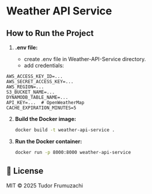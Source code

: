 # Weather API Service

## How to Run the Project

1. **.env file:**
 
   - create .env file in Weather-API-Service directory.
   - add credentials:
```dotenv
AWS_ACCESS_KEY_ID=...
AWS_SECRET_ACCESS_KEY=...
AWS_REGION=...
S3_BUCKET_NAME=...
DYNAMODB_TABLE_NAME=...
API_KEY=...  # OpenWeatherMap
CACHE_EXPIRATION_MINUTES=5
```

2. **Build the Docker image:**

   ```bash
   docker build -t weather-api-service .

   
3. **Run the Docker container:**

    ```bash
   docker run -p 8000:8000 weather-api-service

## 📝 License
MIT © 2025 Tudor Frumuzachi